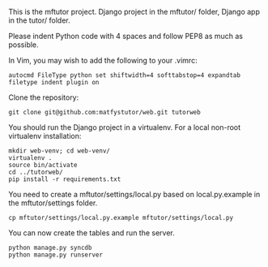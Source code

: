 This is the mftutor project. Django project in the mftutor/ folder, Django app
in the tutor/ folder.

Please indent Python code with 4 spaces and follow PEP8 as much as possible.

In Vim, you may wish to add the following to your .vimrc:

    autocmd FileType python set shiftwidth=4 softtabstop=4 expandtab
    filetype indent plugin on

Clone the repository:

    git clone git@github.com:matfystutor/web.git tutorweb

You should run the Django project in a virtualenv. For a local non-root virtualenv installation:

    mkdir web-venv; cd web-venv/
    virtualenv .
    source bin/activate
    cd ../tutorweb/
    pip install -r requirements.txt

You need to create a mftutor/settings/local.py based on local.py.example in the
mftutor/settings folder.

    cp mftutor/settings/local.py.example mftutor/settings/local.py

You can now create the tables and run the server.

    python manage.py syncdb
    python manage.py runserver
